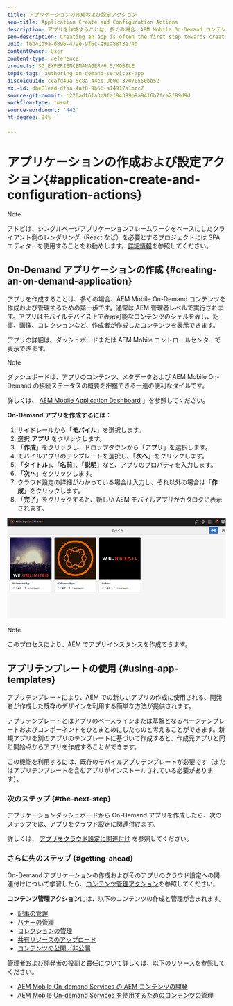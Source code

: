 ```yaml
---
title: アプリケーションの作成および設定アクション
seo-title: Application Create and Configuration Actions
description: アプリを作成することは、多くの場合、AEM Mobile On-Demand コンテンツを作成および管理するための第一歩です。このページでは、この機能について詳しく見ていきます。
seo-description: Creating an app is often the first step towards creating and managing AEM Mobile On-Demand content. Follow this page to learn more.
uuid: f6b41d9a-d896-479e-9f6c-e91a88f3e74d
contentOwner: User
content-type: reference
products: SG_EXPERIENCEMANAGER/6.5/MOBILE
topic-tags: authoring-on-demand-services-app
discoiquuid: ccafd49a-5c8a-44eb-9b0c-37070560bb52
exl-id: dbe81ead-dfaa-4af0-9b66-a14917a1bcc7
source-git-commit: b220adf6fa3e9faf94389b9a9416b7fca2f89d9d
workflow-type: tm+mt
source-wordcount: '442'
ht-degree: 94%

---
```


# アプリケーションの作成および設定アクション{#application-create-and-configuration-actions}

>[!NOTE]
>
>アドビは、シングルページアプリケーションフレームワークをベースにしたクライアント側のレンダリング（React など）を必要とするプロジェクトには SPA エディターを使用することをお勧めします。[詳細情報](/help/sites-developing/spa-overview.md)を参照してください。

## On-Demand アプリケーションの作成 {#creating-an-on-demand-application}

アプリを作成することは、多くの場合、AEM Mobile On-Demand コンテンツを作成および管理するための第一歩です。通常は AEM 管理者レベルで実行されます。アプリはモバイルデバイス上で表示可能なコンテンツのシェルを表し、記事、画像、コレクションなど、作成者が作成したコンテンツを表示できます。

アプリの詳細は、ダッシュボードまたは AEM Mobile コントロールセンターで表示できます。

>[!NOTE]
>
>ダッシュボードは、アプリのコンテンツ、メタデータおよび AEM Mobile On-Demand の接続ステータスの概要を把握できる一連の便利なタイルです。
>
>詳しくは、 [AEM Mobile Application Dashboard](/help/mobile/mobile-apps-ondemand-application-dashboard.md) 」を参照してください。

**On-Demand アプリを作成するには：**

1. サイドレールから「**モバイル**」を選択します。
1. 選択 **アプリ** をクリックします。
1. 「**作成**」をクリックし、ドロップダウンから「**アプリ**」を選択します。
1. モバイルアプリのテンプレートを選択し、「**次へ**」をクリックします。
1. 「**タイトル**」、「**名前**」、「**説明**」など、アプリのプロパティを入力します。
1. 「**次へ**」をクリックします。
1. クラウド設定の詳細がわかっている場合は入力し、それ以外の場合は「**作成**」をクリックします。
1. 「**完了**」をクリックすると、新しい AEM モバイルアプリがカタログに表示されます。

![chlimage_1](assets/chlimage_1.gif)

>[!NOTE]
>
>このプロセスにより、AEM でアプリインスタンスを作成できます。

## アプリテンプレートの使用 {#using-app-templates}

アプリテンプレートにより、AEM での新しいアプリの作成に使用される、開発者が作成した既存のデザインを利用する簡単な方法が提供されます。

アプリテンプレートとはアプリのベースラインまたは基盤となるページテンプレートおよびコンポーネントをひとまとめにしたものと考えることができます。新規アプリを別のアプリのテンプレートに基づいて作成すると、作成元アプリと同じ開始点からアプリを作成することができます。

この機能を利用するには、既存のモバイルアプリテンプレートが必要です（またはアプリテンプレートを含むアプリがインストールされている必要があります）。

### 次のステップ {#the-next-step}

アプリケーションダッシュボードから On-Demand アプリを作成したら、次のステップでは、アプリをクラウド設定に関連付けます。

詳しくは、 [アプリをクラウド設定に関連付け](/help/mobile/mobile-on-demand-associating-an-on-demand-app-to-cloud-configuration.md) を参照してください。

### さらに先のステップ {#getting-ahead}

On-Demand アプリケーションの作成およびそのアプリのクラウド設定への関連付けについて学習したら、[コンテンツ管理アクション](/help/mobile/mobile-apps-ondemand-manage-content-ondemand.md)を参照してください。

**コンテンツ管理アクション**&#x200B;には、以下のコンテンツの作成と管理が含まれます。

* [記事の管理](/help/mobile/mobile-on-demand-managing-articles.md)
* [バナーの管理](/help/mobile/mobile-on-demand-managing-banners.md)
* [コレクションの管理](/help/mobile/mobile-on-demand-managing-collections.md)
* [共有リソースのアップロード](/help/mobile/mobile-on-demand-shared-resources.md)
* [コンテンツの公開／非公開](/help/mobile/mobile-on-demand-publishing-unpublishing.md)

管理者および開発者の役割と責任について詳しくは、以下のリソースを参照してください。

* [AEM Mobile On-demand Services の AEM コンテンツの開発](/help/mobile/aem-mobile-on-demand.md)
* [AEM Mobile On-demand Services を使用するためのコンテンツの管理](/help/mobile/aem-mobile.md)

